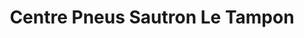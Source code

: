 ---
title: "Centre Pneus Sautron Le Tampon"
url: /le-tampon/centre-pneus-sautron-le-tampon/
shop: pièces de voitures
---